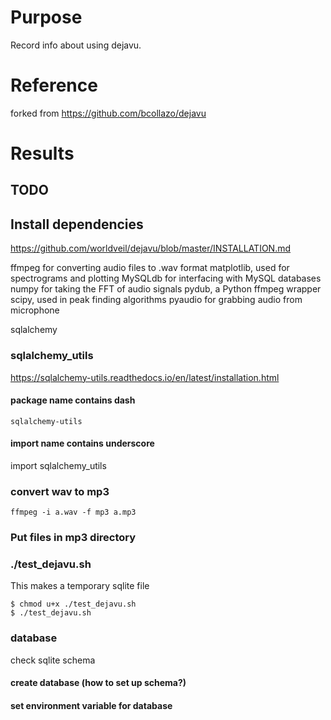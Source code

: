 # Purpose
Record info about using dejavu.

# Reference
forked from
https://github.com/bcollazo/dejavu

# Results

## TODO

## Install dependencies
https://github.com/worldveil/dejavu/blob/master/INSTALLATION.md

ffmpeg for converting audio files to .wav format
matplotlib, used for spectrograms and plotting
MySQLdb for interfacing with MySQL databases
numpy for taking the FFT of audio signals
pydub, a Python ffmpeg wrapper
scipy, used in peak finding algorithms
pyaudio for grabbing audio from microphone

sqlalchemy

### sqlalchemy_utils
https://sqlalchemy-utils.readthedocs.io/en/latest/installation.html
#### package name contains dash
    sqlalchemy-utils
#### import name contains underscore
import sqlalchemy_utils

### convert wav to mp3

    ffmpeg -i a.wav -f mp3 a.mp3

### Put files in mp3 directory

### ./test_dejavu.sh
This makes a temporary sqlite file

    $ chmod u+x ./test_dejavu.sh
    $ ./test_dejavu.sh

### database
check sqlite schema

#### create database (how to set up schema?)

#### set environment variable for database



